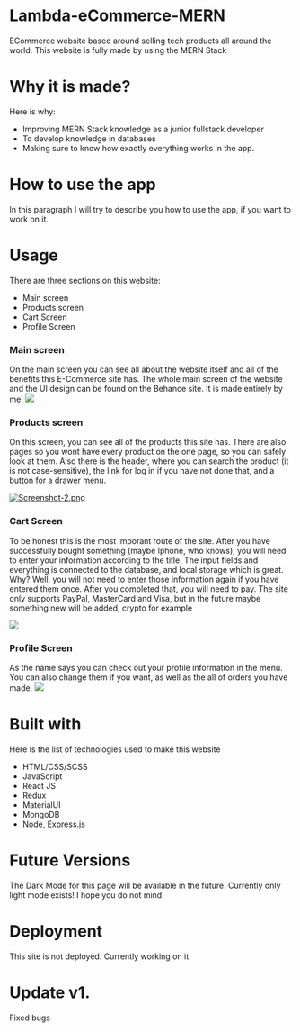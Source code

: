 # Lambda-eCommerce-MERN
ECommerce website based around selling tech products all around the world. This website is fully made by using the MERN Stack

# Why it is made?

Here is why: 
* Improving MERN Stack knowledge as a junior fullstack developer
* To develop knowledge in databases
* Making sure to know how exactly everything works in the app.

# How to use the app
In this paragraph I will try to describe you how to use the app, if you want to work on it.

# Usage

There are three sections on this website:
* Main screen
* Products screen
* Cart Screen
* Profile Screen

### Main screen 

On the main screen you can see all about the website itself and all of the benefits this E-Commerce site has. The whole main screen of the website and the UI design can be found on the Behance site. It is made entirely by me!
![](https://media.giphy.com/media/potZ0TKNvd2OrwTyaV/giphy.gif)


### Products screen
On this screen, you can see all of the products this site has. There are also pages so you wont have every product on the one page, so you can safely look at them. Also there is the header, where you can search the product (it is not case-sensitive), the link for log in if you have not done that, and a button for a drawer menu.

[![Screenshot-2.png](https://i.postimg.cc/rmX1tYz9/Screenshot-2.png)](https://postimg.cc/kVs60sQV)


### Cart Screen
To be honest this is the most imporant route of the site. After you have successfully bought something (maybe Iphone, who knows), you will need to enter your information according to the title. The input fields and everything is connected to the database, and local storage which is great. Why? Well, you will not need to enter those information again if you have entered them once. After you completed that, you will need to pay. The site only supports PayPal, MasterCard and Visa, but in the future maybe something new will be added, crypto for example

![](https://media.giphy.com/media/8gbmKt9xBD3z3FCH0d/giphy.gif)

### Profile Screen
As the name says you can check out your profile information in the menu. You can also change them if you want, as well as the all of orders you have made.
![](https://media.giphy.com/media/iIKaPybfBsjUu10JBD/giphy.gif)


# Built with

Here is the list of technologies used to make this website

* HTML/CSS/SCSS
* JavaScript
* React JS
* Redux
* MaterialUI
* MongoDB
* Node, Express.js

# Future Versions

The Dark Mode for this page will be available in the future. Currently only light mode exists! I hope you do not mind

# Deployment

This site is not deployed. Currently working on it

# Update v1.

Fixed bugs

